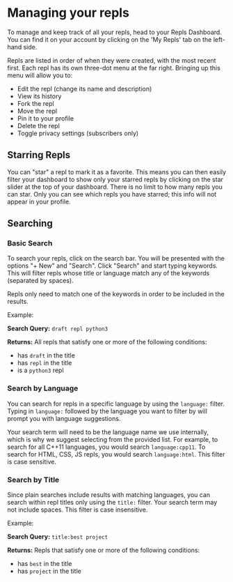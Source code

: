 # Managing your repls

To manage and keep track of all your repls, head to your Repls Dashboard. You can find it on your account by clicking on the 'My Repls' tab on the left-hand side.

Repls are listed in order of when they were created, with the most recent first. Each repl has its own three-dot menu at the far right. Bringing up this menu will allow you to:

* Edit the repl (change its name and description)
* View its history
* Fork the repl
* Move the repl
* Pin it to your profile
* Delete the repl
* Toggle privacy settings (subscribers only)

## Starring Repls

You can "star" a repl to mark it as a favorite. This means you can then easily filter your dashboard to show only your starred repls by clicking on the star slider at the top of your dashboard. There is no limit to how many repls you can star. Only you can see which repls you have starred; this info will not appear in your profile.

## Searching

### Basic Search

To search your repls, click on the search bar. You will be presented with the options "+ New" and "Search". Click "Search" and start typing keywords. This will filter repls whose title or language match any of the keywords (separated by spaces).

Repls only need to match one of the keywords in order to be included in the results.

Example:

**Search Query:** `draft repl python3`

**Returns:**
All repls that satisfy one or more of the following conditions:

* has `draft` in the title
* has `repl` in the title
* is a `python3` repl

### Search by Language

You can search for repls in a specific language by using the `language:` filter.
Typing in `language:` followed by the language you want to filter by will prompt
you with language suggestions.

Your search term will need to be the language name we use internally, which is why
we suggest selecting from the provided list.  For example, to search for all C++11
languages, you would search `language:cpp11`.  To search for HTML, CSS, JS repls,
you would search `language:html`.  This filter is case sensitive.

### Search by Title

Since plain searches include results with matching languages, you can search within repl titles only using the `title:` filter.  Your search term may not include spaces.
This filter is case insensitive.

Example:

**Search Query:** `title:best project`

**Returns:**
Repls that satisfy one or more of the following conditions:

* has `best` in the title
* has `project` in the title
